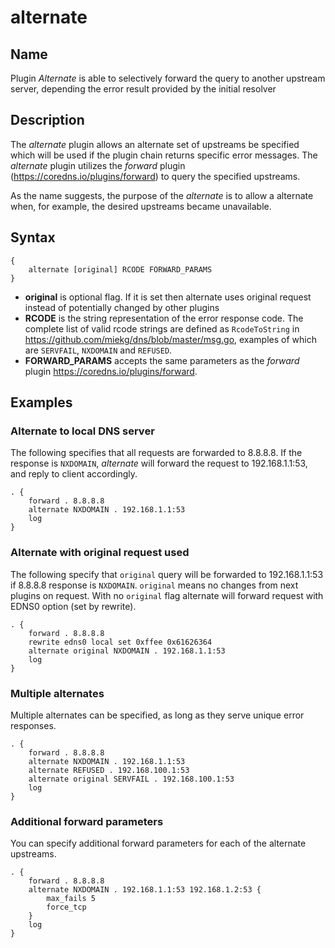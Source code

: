 # alternate

## Name

Plugin *Alternate* is able to selectively forward the query to another upstream server, depending the error result provided by the initial resolver

## Description

The *alternate* plugin allows an alternate set of upstreams be specified which will be used
if the plugin chain returns specific error messages. The *alternate* plugin utilizes the *forward* plugin (<https://coredns.io/plugins/forward>) to query the specified upstreams.

As the name suggests, the purpose of the *alternate* is to allow a alternate when, for example,
the desired upstreams became unavailable.

## Syntax

```
{
    alternate [original] RCODE FORWARD_PARAMS
}
```

* **original** is optional flag. If it is set then alternate uses original request instead of potentially changed by other plugins
* **RCODE** is the string representation of the error response code. The complete list of valid rcode strings are defined as `RcodeToString` in <https://github.com/miekg/dns/blob/master/msg.go>, examples of which are `SERVFAIL`, `NXDOMAIN` and `REFUSED`.
* **FORWARD_PARAMS** accepts the same parameters as the *forward* plugin
<https://coredns.io/plugins/forward>.

## Examples

### Alternate to local DNS server

The following specifies that all requests are forwarded to 8.8.8.8. If the response is `NXDOMAIN`, *alternate* will forward the request to 192.168.1.1:53, and reply to client accordingly.

```
. {
	forward . 8.8.8.8
	alternate NXDOMAIN . 192.168.1.1:53
	log
}

```
### Alternate with original request used

The following specify that `original` query will be forwarded to 192.168.1.1:53 if 8.8.8.8 response is `NXDOMAIN`. `original` means no changes from next plugins on request. With no `original` flag alternate will forward request with EDNS0 option (set by rewrite).

```
. {
	forward . 8.8.8.8
    rewrite edns0 local set 0xffee 0x61626364
	alternate original NXDOMAIN . 192.168.1.1:53
	log
}

```

### Multiple alternates

Multiple alternates can be specified, as long as they serve unique error responses.

```
. {
    forward . 8.8.8.8
    alternate NXDOMAIN . 192.168.1.1:53
    alternate REFUSED . 192.168.100.1:53
    alternate original SERVFAIL . 192.168.100.1:53
    log
}

```

### Additional forward parameters

You can specify additional forward parameters for each of the alternate upstreams.

```
. {
    forward . 8.8.8.8
    alternate NXDOMAIN . 192.168.1.1:53 192.168.1.2:53 {
        max_fails 5
        force_tcp
    }
    log
}
```
